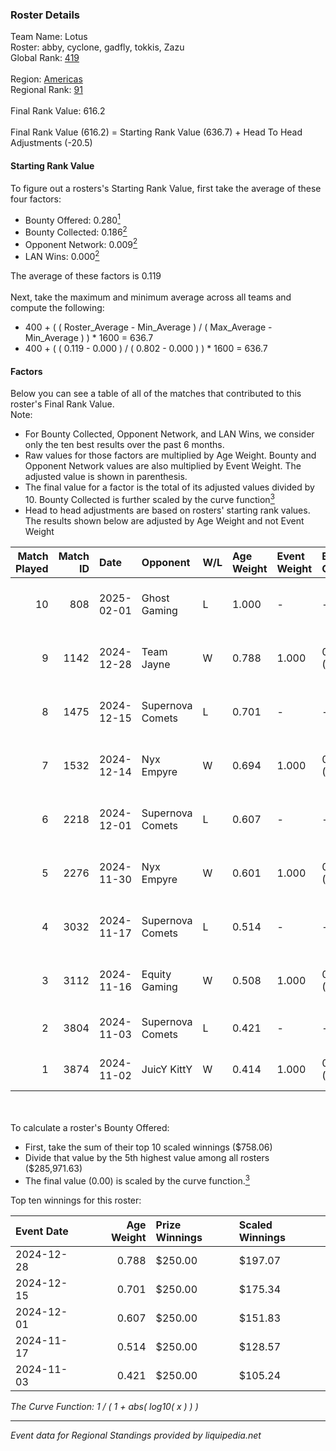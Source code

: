 ### Roster Details<br />
Team Name: Lotus<br />
Roster: abby, cyclone, gadfly, tokkis, Zazu<br />
Global Rank: [419](../../standings_global_2025_02_28.md)<br />
<br />
Region: [Americas]( ../../standings_americas_2025_02_28.md)<br />
Regional Rank: [91]( ../../standings_americas_2025_02_28.md)<br />
<br />
Final Rank Value:  616.2<br />
<br />
Final Rank Value (616.2) = Starting Rank Value (636.7) + Head To Head Adjustments (-20.5)<br />

#### Starting Rank Value<br />
To figure out a rosters's Starting Rank Value, first take the average of these four factors:<br />
- Bounty Offered: 0.280[<sup>1</sup>](#table2)
- Bounty Collected: 0.186[<sup>2</sup>](#table1)
- Opponent Network: 0.009[<sup>2</sup>](#table1)
- LAN Wins: 0.000[<sup>2</sup>](#table1)

The average of these factors is 0.119<br />
<br />
Next, take the maximum and minimum average across all teams and compute the following:<br />
- 400 + ( ( Roster_Average - Min_Average ) / ( Max_Average - Min_Average ) ) * 1600 = 636.7
- 400 + ( ( 0.119 - 0.000 ) / ( 0.802 - 0.000 ) ) * 1600 = 636.7


#### Factors<br />
Below you can see a table of all of the matches that contributed to this roster's Final Rank Value.<br />
Note:<br />

- For Bounty Collected, Opponent Network, and LAN Wins, we consider only the ten best results over the past 6 months.
- Raw values for those factors are multiplied by Age Weight. Bounty and Opponent Network values are also multiplied by Event Weight. The adjusted value is shown in parenthesis.
- The final value for a factor is the total of its adjusted values divided by 10. Bounty Collected is further scaled by the curve function[<sup>3</sup>](#curveFunction)
- Head to head adjustments are based on rosters' starting rank values. The results shown below are adjusted by Age Weight and not Event Weight
<span id="table1"></span><br />


| Match Played | Match ID | Date       | Opponent         | W/L | Age Weight | Event Weight | Bounty Collected | Opponent Network | LAN Wins  | H2H Adj. | Roster                                |
| -: | -: | :- | :- | :- | :- | :- | :- | :- | :- | -: | :- |
|           10 |      808 | 2025-02-01 | Ghost Gaming     | L   | 1.000      | -            | -                | -                | -         |   -20.01 | abby, cyclone, gadfly, tokkis, Zazu   |
|            9 |     1142 | 2024-12-28 | Team Jayne       | W   | 0.788      | 1.000        | 0.000 (0.000)    | 0.000 (0.000)    | 0 (0.000) |     5.25 | abby, cyclone, gadfly, tokkis, Zazu   |
|            8 |     1475 | 2024-12-15 | Supernova Comets | L   | 0.701      | -            | -                | -                | -         |    -7.23 | abby, cyclone, gadfly, tokkis, Zazu   |
|            7 |     1532 | 2024-12-14 | Nyx Empyre       | W   | 0.694      | 1.000        | 0.000 (0.000)    | 0.068 (0.047)    | 0 (0.000) |     6.89 | abby, cyclone, gadfly, tokkis, Zazu   |
|            6 |     2218 | 2024-12-01 | Supernova Comets | L   | 0.607      | -            | -                | -                | -         |    -6.71 | abby, AVA174, milo, tokkis, Zazu      |
|            5 |     2276 | 2024-11-30 | Nyx Empyre       | W   | 0.601      | 1.000        | 0.000 (0.000)    | 0.068 (0.041)    | 0 (0.000) |     6.31 | abby, AVA174, milo, tokkis, Zazu      |
|            4 |     3032 | 2024-11-17 | Supernova Comets | L   | 0.514      | -            | -                | -                | -         |    -5.95 | abby, gadfly, MegaGeese, tokkis, Zazu |
|            3 |     3112 | 2024-11-16 | Equity Gaming    | W   | 0.508      | 1.000        | 0.000 (0.000)    | 0.000 (0.000)    | 0 (0.000) |     3.31 | abby, gadfly, MegaGeese, tokkis, Zazu |
|            2 |     3804 | 2024-11-03 | Supernova Comets | L   | 0.421      | -            | -                | -                | -         |    -5.10 | abby, Fawx, gadfly, tokkis, Zazu      |
|            1 |     3874 | 2024-11-02 | JuicY KittY      | W   | 0.414      | 1.000        | 0.000 (0.000)    | 0.000 (0.000)    | 0 (0.000) |     2.73 | abby, Fawx, gadfly, tokkis, Zazu      |

<br />
<span id="table2"></span><br />
To calculate a roster's Bounty Offered:<br />

- First, take the sum of their top 10 scaled winnings ($758.06)
- Divide that value by the 5th highest value among all rosters ($285,971.63)
- The final value (0.00) is scaled by the curve function.[<sup>3</sup>](#curveFunction)

Top ten winnings for this roster:<br />

| Event Date | Age Weight | Prize Winnings | Scaled Winnings |
| :- | -: | :- | :- |
| 2024-12-28 |      0.788 | $250.00        | $197.07         |
| 2024-12-15 |      0.701 | $250.00        | $175.34         |
| 2024-12-01 |      0.607 | $250.00        | $151.83         |
| 2024-11-17 |      0.514 | $250.00        | $128.57         |
| 2024-11-03 |      0.421 | $250.00        | $105.24         |


<span id="curveFunction"></span>_The Curve Function: 1 / ( 1 + abs( log10( x ) ) )_<br />

---
_Event data for Regional Standings provided by liquipedia.net_<br />
